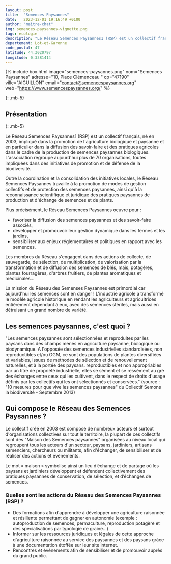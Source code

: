 ```yaml
---
layout: post
title:  "Semences Paysannes"
date:   2023-12-01 19:16:49 +0100
author: "maitre-chat"
img: semences-paysannes-vignette.png
tags: ecologie
description: "Le Réseau Semences Paysannes1 (RSP) est un collectif français, né en 2003, impliqué dans la promotion de l'agriculture biologique et paysanne et en particulier dans la diffusion des savoir-faire et des pratiques agricoles dans le cadre de la production de semences paysannes biologiques. L'association regroupe aujourd'hui plus de 70 organisations, toutes impliquées dans des initiatives de promotion et de défense de la biodiversité. Outre la coordination et la consolidation des initiatives locales, le Réseau Semences Paysannes travaille à la promotion de modes de gestion collectifs et de protection des semences paysannes, ainsi qu'à la reconnaissance scientifique et juridique des pratiques paysannes de production et d'échange de semences et de plants."
departement: Lot-et-Garonne
code_postal: 47
latitude: 44.3020797
longitude: 0.3381414
---
```


{% include box.html image="semences-paysannes.png" nom="Semences Paysannes" adresse="10, Place Clémenceau " cp="47190" ville="AIGUILLON" email="contact@semencespaysannes.org" web="https://www.semencespaysannes.org/" %}

{: .mb-5}

## Présentation

{: .mb-5}

Le Réseau Semences Paysannes1 (RSP) est un collectif français, né en 2003, impliqué dans la promotion de l'agriculture biologique et paysanne et en particulier dans la diffusion des savoir-faire et des pratiques agricoles dans le cadre de la production de semences paysannes biologiques. L'association regroupe aujourd'hui plus de 70 organisations, toutes impliquées dans des initiatives de promotion et de défense de la biodiversité.

Outre la coordination et la consolidation des initiatives locales, le Réseau Semences Paysannes travaille à la promotion de modes de gestion collectifs et de protection des semences paysannes, ainsi qu'à la reconnaissance scientifique et juridique des pratiques paysannes de production et d'échange de semences et de plants.

Plus précisément, le Réseau Semences Paysannes oeuvre pour :

  -  favoriser la diffusion des semences paysannes et des savoir-faire associés,
  -  développer et promouvoir leur gestion dynamique dans les fermes et les jardins,
  -  sensibiliser aux enjeux réglementaires et politiques en rapport avec les semences.

Les membres du Réseau s'engagent dans des actions de collecte, de sauvegarde, de sélection, de multiplication, de valorisation par la transformation et de diffusion des semences de blés, maïs, potagères, plantes fourragères, d'arbres fruitiers, de plantes aromatiques et médicinales...

La mission du Réseau des Semenses Paysannes est primordial car aujourd'hui les semences sont en danger ! L'industrie agricole a transformé le modèle agricole historique en rendant les agriculteurs et agricultrices entièrement dépendant à eux, avec des semences stériles, mais aussi en détruisant un grand nombre de variété.

## Les semences paysannes, c'est quoi ?

"Les semences paysannes sont sélectionnées et reproduites par les paysans dans des champs menés en agriculture paysanne, biologique ou biodynamique. A l'opposée des semences industrielles standardisées, non reproductibles et/ou OGM, ce sont des populations de plantes diversifiées et variables, issues de méthodes de sélection et de renouvellement naturelles, et à la portée des paysans. reproductibles et non appropriables par un titre de propriété industrielle, elles se sèment et se ressèment au gré des échanges entre ceux qui les cultivent, dans le respect de droits d'usage définis par les collectifs qui les ont sélectionnés et conservées." (source : "10 mesures pour que vive les semences paysannes" du Collectif Semons la biodiversité - Septembre 2013)



## Qui compose le Réseau des Semences Paysannes ?
Le collectif créé en 2003 est composé de nombreux acteurs et surtout d'organisations collectives sur tout le territoire, la plupart de ces collectifs sont des "Maison des Semences paysannes" organisées au niveau local qui regroupent tous les acteurs d'un secteur, paysans, jardiniers, artisans semenciers, chercheurs ou militants, afin d'échanger, de sensibiliser et de réaliser des actions et évènements.

Le mot « maison » symbolise ainsi un lieu d’échange et de partage où les paysans et jardiniers développent et défendent collectivement des pratiques paysannes de conservation, de sélection, et d’échanges de semences.

### Quelles sont les actions du Réseau des Semences Paysannes (RSP) ?
- Des formations afin d'apprendre à développer une agriculture raisonnée et résiliente permettant de gagner en autonomie (exemple : autoproduction de semences, permaculture, reproduction potagère et des spécialisations par typologie de graine...)
- Informer sur les ressources juridiques et légales de cette approche d'agriculture raisonnée au service des paysannes et des paysans grâce à une documentation étoffée sur leur site internet.
- Rencontres et évènements afin de sensibiliser et de promouvoir auprès du grand public.

